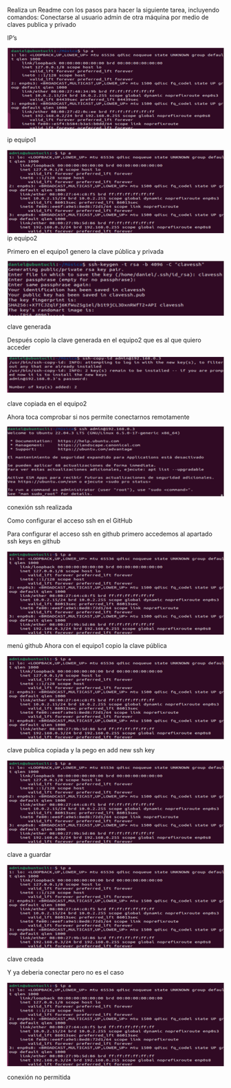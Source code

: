 Realiza un Readme con los pasos para hacer la siguiente tarea, incluyendo comandos:
Conectarse al usuario admin de otra máquina por medio de claves publica y privado

IP’s

![](https://github.com/daniarbo9/SRI/blob/main/imagenes/Screenshot_20240228_165713.png)

ip equipo1

![](https://github.com/daniarbo9/SRI/blob/main/imagenes/Screenshot_20240228_165725.png)
							ip equipo2					



Primero en el equipo1 genero la clave pública y privada 

![](https://github.com/daniarbo9/SRI/blob/main/imagenes/Screenshot_20240228_165737.png)

clave generada

Después copio la clave generada en el equipo2 que es al que quiero acceder

![](https://github.com/daniarbo9/SRI/blob/main/imagenes/Screenshot_20240228_165750.png)

clave copiada en el equipo2


Ahora toca comprobar si nos permite conectarnos remotamente

![](https://github.com/daniarbo9/SRI/blob/main/imagenes/Screenshot_20240228_165804.png)

conexión ssh realizada

Como configurar el acceso ssh en el GitHub


Para configurar el acceso ssh en github primero accedemos al apartado ssh keys en github

![](https://github.com/daniarbo9/SRI/blob/main/imagenes/Screenshot_20240228_165725.png)

menú github
Ahora con el equipo1 copio la clave pública

![](https://github.com/daniarbo9/SRI/blob/main/imagenes/Screenshot_20240228_165725.png)

clave publica copiada
y la pego en add new ssh key

![](https://github.com/daniarbo9/SRI/blob/main/imagenes/Screenshot_20240228_165725.png)

clave a guardar

![](https://github.com/daniarbo9/SRI/blob/main/imagenes/Screenshot_20240228_165725.png)

clave creada

Y ya deberia conectar pero no es el caso

![](https://github.com/daniarbo9/SRI/blob/main/imagenes/Screenshot_20240228_165725.png)

conexión no permitida

 


